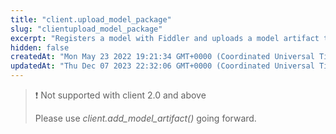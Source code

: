 ```yaml
---
title: "client.upload_model_package"
slug: "clientupload_model_package"
excerpt: "Registers a model with Fiddler and uploads a model artifact to be used for explainability and fairness capabilities."
hidden: false
createdAt: "Mon May 23 2022 19:21:34 GMT+0000 (Coordinated Universal Time)"
updatedAt: "Thu Dec 07 2023 22:32:06 GMT+0000 (Coordinated Universal Time)"
---
```

> ❗️ Not supported with client 2.0 and above
> 
> Please use _client.add_model_artifact()_ going forward.
